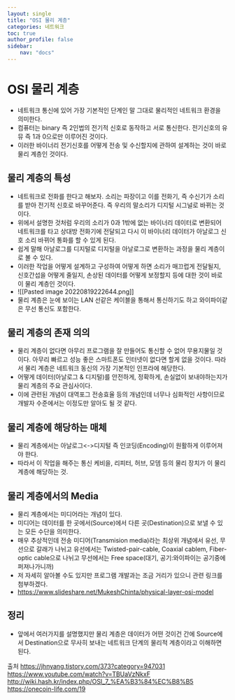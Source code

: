 ```yaml
---
layout: single
title: "OSI 물리 계층"
categories: 네트워크
toc: true
author_profile: false
sidebar:
    nav: "docs"
---
```



# OSI 물리 계층
- 네트워크 통신에 있어 가장 기본적인 단계인 말 그대로 물리적인 네트워크 환경을 의미한다. 
- 컴퓨터는 binary 즉 2인법의 전기적 신호로 동작하고 서로 통신한다. 전기신호의 유뮤 즉 1과 0으로만 이루어진 것이다. 
- 이러한 바이너리 전기신호를 어떻게 전송 및 수신할지에 관하여 설계하는 것이 바로 물리 계층인 것이다. 

## 물리 계층의 특성
- 네트워크로 전화를 한다고 해보자. 소리는 파장이고 이를 전화기, 즉 수신기가 소리를 받아 전기적 신호로 바꾸어준다. 즉 우리의 말소리가 디지털 시그널로 바뀌는 것이다. 
- 위에서 설명한 것처럼 우리의 소리가 0과 1밖에 없는 바이너리 데이터로 변환되어 네트워크를 타고 상대방 전화기에 전달되고 다시 이 바이너리 데이터가 아날로그 신호 소리 바뀌어 통화를 할 수 있게 된다. 
- 쉽게 말해 아날로그를 디지털로 디지털을 아날로그로 변환하는 과정을 물리 계층이로 볼 수 있다. 
- 이러한 작업을 어떻게 설계하고 구성하여 어떻게 하면 소리가 매끄럽게 전달될지, 신호간섭을 어떻게 줄일지, 손상된 데이터를 어떻게 보정할지 등에 대한 것이 바로 이 물리 계층인 것이다. 
- ![[Pasted image 20220819222644.png]]
- 물리 계층은 눈에 보이는 LAN 선같은 케이블을 통해서 통신하기도 하고 와이파이같은 무선 통신도 포함한다. 

## 물리 계층의 존재 의의
- 물리 계층이 없다면 아무리 프로그램을 잘 만들어도 통신할 수 없어 무용지물일 것이다. 아무리 빠르고 성능 좋은 스마트폰도 인터넷이 없다면 할게 없을 것이다. 따라서 물리 계층은 네트워크 동신의 가장 기본적인 인프라에 해당한다.
- 어떻게 데이터(아날로그 & 디지털)를 안전하게, 정확하게, 손실없이 보내야하는지가 물리 계층의 주요 관심사이다.
- 이에 관련된 개념이 대역포그 전송효율 등의 개념인데 너무나 심화적인 사항이므로 개발자 수준에서는 이정도만 알아도 될 것 같다. 

## 물리 계층에 해당하는 매체
- 물리 계층에서는 아날로그<->디지털 즉 인코딩(Encoding)이 원활하게 이루어져야 한다. 
- 따라서 이 작업을 해주는 통신 케비을, 리피터, 허브, 모뎀 등의 물리 장치가 이 물리 계층에 해당하는 것.

## 물리 계층에서의 Media
- 물리 계층에서는 미디어라는 개념이 있다. 
- 미디어는 데이터를 한 곳에서(Source)에서 다른 곳(Destination)으로 보낼 수 있는 모든 수단을 의미한다. 
- 매우 추상적인데 전송 미디어(Transmision media)라는 최상위 개념에서 유선, 무선으로 갈래가 나뉘고 유선에서는 Twisted-pair-cable, Coaxial cablem, Fiber-optic cable으로 나뉘고 무선에서는 Free space(대기, 공기:와이파이는 공기중에 퍼져나가니까)
- 저 자세히 알아볼 수도 있지만 프로그램 개발과는 조금 거리가 있으니 관련 링크를 첨부하겠다.
- https://www.slideshare.net/MukeshChinta/physical-layer-osi-model



## 정리
- 앞에서 여러가지를 설명했지만 물리 계층은 데이터가 어떤 것이건 간에 Source에서 Destination으로 무사히 보내는 네트워크 단계의 물리적 계층이라고 이해하면 된다. 



출처
https://jhnyang.tistory.com/373?category=947031
https://www.youtube.com/watch?v=TBUaVzNkxF
http://wiki.hash.kr/index.php/OSI_7_%EA%B3%84%EC%B8%B5
https://onecoin-life.com/19